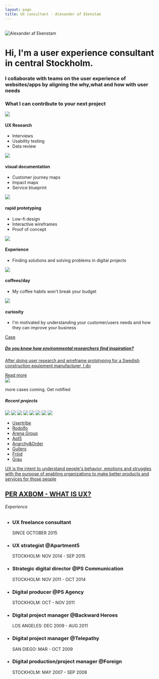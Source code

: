 ```yaml
---
layout: page
title: UX consultant - Alexander af Ekenstam
---
```

<div class="fl w-100">
  <div class="fl w-10"><br></div>
  <div class="fl w-40 pv6 ph5">
    <div class="fl w-20">
      <img src="/assets/images/alexander-af-ekenstam.jpg" title="Alexander af Ekenstam" class="br-100 h3 w3">
    </div>
    <div class="fl w-80">
      <h1 class="f5 fw1">Hi, I'm a user experience consultant in central Stockholm.</h1>
      <h3 class="f5 fw1">I collaborate with teams on the user experience of websites/apps by aligning the why,what and how with user needs</h3>
    </div>
  </div>
  <div class="fl w-50"></div>
</div>
<div class="fl w-100 bg-light-gray pa6">
  <h3 class="f6 fw1 ttu tc">What I can contribute to your next project</h3>
  <div class="fl w-100 ph6 pv5">
    <div class="fl w-third pa2 tc">
      <img src="/assets/images/services/ux-research.svg" class="h3 pv2">
      <h4 class="f7 ttu ma0 pv2">UX Research</h4>
      <ul class="list i ma0 pa0">
        <li class="f6 pv1 lh-copy">Interviews</li>
        <li class="f6 pv1 lh-copy">Usability testing</li>
        <li class="f6 pv1 lh-copy">Data review</li>
      </ul>
    </div>
    <div class="fl w-third pa2 tc">
      <img src="/assets/images/services/visual-documentation.svg" class="h3 pv2">
      <h4 class="f7 ttu ma0 pv2">visual documentation</h4>
      <ul class="list i ma0 pa0">
        <li class="f6 pv1 lh-copy">Customer journey maps</li>
        <li class="f6 pv1 lh-copy">Impact maps</li>
        <li class="f6 pv1 lh-copy">Service blueprint</li>
      </ul>
    </div>
    <div class="fl w-third pa2 tc">
      <img src="/assets/images/services/rapid-prototyping.svg" class="h3 pv2">
      <h4 class="f7 ttu ma0 pv2">rapid prototyping</h4>
      <ul class="list i ma0 pa0">
        <li class="f6 pv1 lh-copy">Low-fi design</li>
        <li class="f6 pv1 lh-copy">Interactive wireframes</li>
        <li class="f6 pv1 lh-copy">Proof of concept</li>
      </ul>
    </div>
  </div>
  <div class="fl w-100 ph6 pv5">
    <div class="fl w-third pa2 tc">
      <img src="/assets/images/services/experience.svg" class="h3 pv2">
      <h4 class="f7 ttu ma0 pv2">Experience</h4>
      <ul class="list i ma0 pa0">
        <li class="f6 pv1 lh-copy">Finding solutions and solving problems in digital projects</li>
      </ul>
    </div>
    <div class="fl w-third pa2 tc">
      <img src="/assets/images/services/coffee.svg" class="h3 pv2">
      <h4 class="f7 ttu ma0 pv2">coffees/day</h4>
      <ul class="list i ma0 pa0">
        <li class="f6 pv1 lh-copy">My coffee habits won't break your budget</li>
      </ul>
    </div>
    <div class="fl w-third pa2 tc">
      <img src="/assets/images/services/curiosity.svg" class="h3 pv2">
      <h4 class="f5 ttu ma0 pv2">curiosity</h4>
      <ul class="list i ma0 pa0">
        <li class="f6 pv1 lh-copy">I'm motivated by understanding your customer/users needs and how they can improve your business</li>
      </ul>
    </div>
  </div>
</div>

<div class="fl w-100 gradient-turquoise pv5">
  <a href="/case-website" class="link">
    <div class="w-50 center bg-white pt5 pb4 ph5 cf">
      <div class="fl w-50 pa2">
        <span class="db fw6 ttu silver">Case</span>
        <h5 class="f5 fw1 i">Do you know how environmental researchers find inspiration?</h5>
        <p class="f6 i">After doing user research and wireframe prototyping for a Swedish construction equipment manufacturer, I do</p>
        <span class="db f7 ttu orange pv3">Read more</span>
      </div>
      <div class="fl w-50">
        <img src="/assets/images/case/case.png">
      </div>
    </div>
  </a>
</div>
<p class="fl w-100 i tc f7 pt1">more cases coming. Get notified</p>
<div class="fl w-100 pv4">
  <h5 class="f7 ttu tc pt6">Recent projects</h5>
  <div class="flex flex-wrap">
    <img src="/assets/images/companies/volvo.svg" class="w-25 h5">
    <img src="/assets/images/companies/swedavia.svg" class="w-25 h5">
    <img src="/assets/images/companies/forsvarsmakten.svg" class="w-25 h5">
    <img src="/assets/images/companies/king.svg" class="w-25 h5">
    <img src="/assets/images/companies/motorola.svg" class="w-25 h5">
    <img src="/assets/images/companies/lnu.svg" class="w-25 h5">
    <img src="/assets/images/companies/wallin.svg" class="w-25 h5">
    <img src="/assets/images/companies/samhall.svg" class="w-25 h5">
  </div>
</div>
<div class="fl w-100 gradient-turquoise pv5">
  <ul class="w-50 center flex flex-wrap list pv5">
    <li class="w-25 pv3">
      <a href="https://usertribe.com/" rel="nofollow" class="white link ttu f4 fw6">Usertribe</a>
    </li>
    <li class="w-25 pv3">
      <a href="https://rodolfo.se/" rel="nofollow" class="white link ttu f4 fw6">Rodolfo</a>
    </li>
    <li class="w-25 pv3">
      <a href="http://www.arenagroup.eu/" rel="nofollow" class="white link ttu f4 fw6">Arena Group</a>
    </li>
    <li class="w-25 pv3">
      <a href="http://apartment5.se/" rel="nofollow" class="white link ttu f4 fw6">Apt5</a>
    </li>
    <li class="w-25 pv3">
      <a href="http://anarchyorder.se/" rel="nofollow" class="white link ttu f4 fw6">Anarchy&Order</a>
    </li>
    <li class="w-25 pv3">
      <a href="https://gullers.se/" rel="nofollow" class="white link ttu f4 fw6">Gullers</a>
    </li>
    <li class="w-25 pv3">
      <a href="https://www.frojd.se/" rel="nofollow" class="white link ttu f4 fw6">Fröjd</a>
    </li>
    <li class="w-25 pv3">
      <a href="http://grau.se/" rel="nofollow" class="white link ttu f4 fw6">Grau</a>
    </li>
  </ul>
</div>
<div class="fl w-100 pv5">
  <div class="w-30 center pv5 tc">
    <a href="https://www.linkedin.com/pulse/what-ux-definition-eludes-us-per-axbom/" class="link bb-custom bb-custom-before bb-custom-after bb-custom-orange-after bb-custom-orange-before">
      <p class="f5 i lh-copy pv3">UX is the intent to understand people's behavior, emotions and struggles with the purpose of enabling organizations to make better products and services for those people</p>
      <h2 class="f7 fw6 ttu silver">PER AXBOM - WHAT IS UX?</h2>
    </a>
  </div>
</div>
<div class="fl w-100 pv5 ph7">
  <h6 class="f6 fw6 silver ttu">Experience</h6>
  <ul class="list pa0 ma0">
    <li class="pv3">
      <h3 class="i f3 fw1 ma0 pb1 pb2">UX freelance consultant</h3>
      <span class="db silver fw6 f7">SINCE OCTOBER 2015</span>
    </li>
    <li class="pv3">
      <h3 class="i f3 fw1 ma0 pb1 pb2">UX strategist @Apartment5</h3>
      <span class="db silver fw6 f7">STOCKHOLM: NOV 2014 - SEP 2015</span>
    </li>
    <li class="pv3">
      <h3 class="i f3 fw1 ma0 pb1 pb2">Strategic digital director @PS Communication</h3>
      <span class="db silver fw6 f7">STOCKHOLM: NOV 2011 - OCT 2014</span>
    </li>
    <li class="pv3">
      <h3 class="i f3 fw1 ma0 pb1 pb2">Digital producer @PS Agency</h3>
      <span class="db silver fw6 f7">STOCKHOLM: OCT - NOV 2011</span>
    </li>
    <li class="pv3">
      <h3 class="i f3 fw1 ma0 pb1 pb2">Digital project manager @Backward Heroes</h3>
      <span class="db silver fw6 f7">LOS ANGELES: DEC 2009 - AUG 2011</span>
    </li>
    <li class="pv3">
      <h3 class="i f3 fw1 ma0 pb1 pb2">Digital project manager @Telepathy</h3>
      <span class="db silver fw6 f7">SAN DIEGO: MAR - OCT 2009</span>
    </li>
    <li class="pv3">
      <h3 class="i f3 fw1 ma0 pb1 pb2">Digital production/project manager @Foreign</h3>
      <span class="db silver fw6 f7">STOCKHOLM: MAY 2007 - SEP 2008</span>
    </li>
  </ul>
</div>